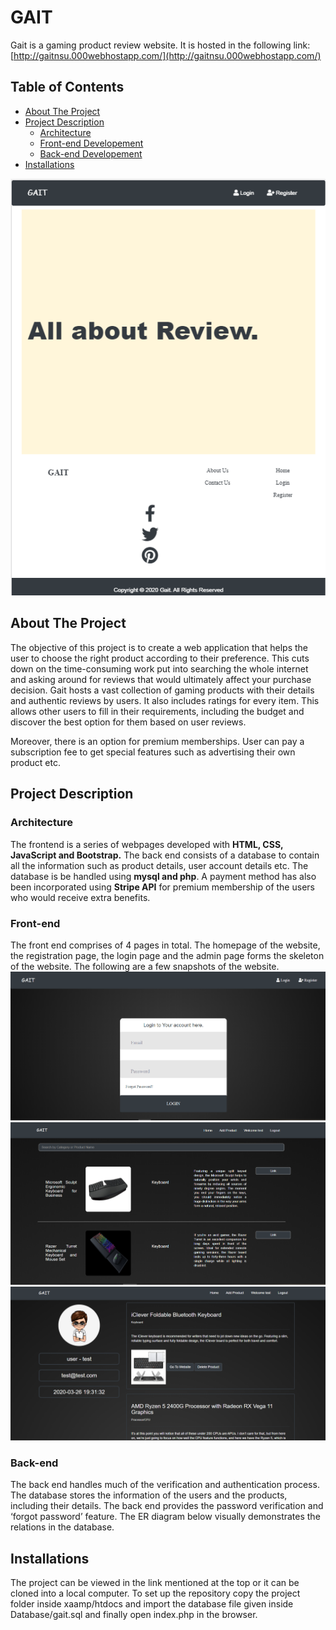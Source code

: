 
# GAIT
Gait is a gaming product review website. It is hosted in the following link: [http://gaitnsu.000webhostapp.com/](http://gaitnsu.000webhostapp.com/)

<!-- TABLE OF CONTENTS -->
## Table of Contents

* [About The Project](#about-the-project)
* [Project Description](#project-description)
  * [Architecture](#architecture)
  * [Front-end Developement](#front-end)
  * [Back-end Developement](#back-end)
* [Installations](#installations)

![alt text](Documentation/1.png)

## About The Project

The objective of this project is to create a web application that helps the user to choose the right product according to their preference. This cuts down on the time-consuming work put into searching the whole internet and asking around for reviews that would ultimately affect your purchase decision. Gait hosts a vast collection of gaming products with their details and authentic reviews by users. It also includes ratings for every item. This allows other users to fill in their requirements, including the budget and discover the best option for them based on user reviews.

Moreover, there is an option for premium memberships. User can pay a subscription fee to get special features such as advertising their own product etc.
 

## Project Description
### Architecture

The frontend is a series of webpages developed with **HTML, CSS, JavaScript and Bootstrap.** The back end consists of a database to contain all the information such as product details, user account details etc. The database is be handled using **mysql and php**. A payment method has also been incorporated using **Stripe API** for premium membership of the users who would receive extra benefits.

### Front-end
The front end comprises of 4 pages in total. The homepage of the website, the registration page, the login page and the admin page forms the skeleton of the website. The following are a few snapshots of the website.
 ![](Documentation/2.png)
  ![](Documentation/3.png)
   ![](Documentation/4.png)

### Back-end

The back end handles much of the verification and authentication process. The database stores the information of the users and the products, including their details. The back end provides the password verification and ‘forgot password’ feature. The ER diagram below visually demonstrates the relations in the database.

## Installations
The project can be viewed in the link mentioned at the top or it can be cloned into a local computer. To set up the repository copy the project folder inside xaamp/htdocs and import the database file given inside Database/gait.sql and finally open index.php in the browser.

